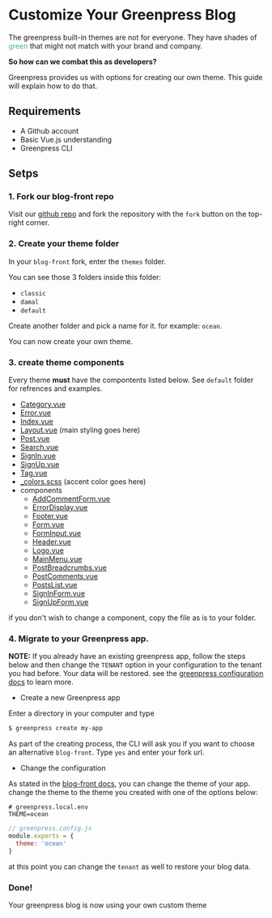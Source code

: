 # Customize Your Greenpress Blog

The greenpress built-in themes are not for everyone. They have shades of <span style="color: #42b983">green</span> that might not match with your brand and company.

**So how can we combat this as developers?**

Greenpress provides us with options for creating our own theme. This guide will explain how to do that.

## Requirements
- A Github account
- Basic Vue.js understanding
- Greenpress CLI

## Setps

### 1. Fork our blog-front repo

Visit our [github repo](https://github.com/greenpress/blog-front) and fork the repository with the `fork` button on the top-right corner.

### 2. Create your theme folder

In your `blog-front` fork, enter the `themes` folder. 

You can see those 3 folders inside this folder:

- `classic`
- `damal`
- `default`

Create another folder and pick a name for it. for example: `ocean`.

You can now create your own theme.

### 3. create theme components

Every theme **must** have the compontents listed below. See `default` folder for refrences and examples.

- [Category.vue](https://github.com/greenpress/blog-front/blob/master/themes/default/Category.vue)
- [Error.vue](https://github.com/greenpress/blog-front/blob/master/themes/default/Error.vue)
- [Index.vue](https://github.com/greenpress/blog-front/blob/master/themes/default/Index.vue)
- [Layout.vue](https://github.com/greenpress/blog-front/blob/master/themes/default/Layout.vue) (main styling goes here)
- [Post.vue](https://github.com/greenpress/blog-front/blob/master/themes/default/Post.vue)
- [Search.vue](https://github.com/greenpress/blog-front/blob/master/themes/default/Search.vue)
- [SignIn.vue](https://github.com/greenpress/blog-front/blob/master/themes/default/SignIn.vue)
- [SignUp.vue](https://github.com/greenpress/blog-front/blob/master/themes/default/SignUp.vue)
- [Tag.vue](https://github.com/greenpress/blog-front/blob/master/themes/default/Tag.vue)
- [_colors.scss](https://github.com/greenpress/blog-front/blob/master/themes/default/_colors.scss) (accent color goes here)
- components
    - [AddCommentForm.vue](https://github.com/greenpress/blog-front/blob/master/themes/default/components/AddCommentForm.vue)
    - [ErrorDisplay.vue](https://github.com/greenpress/blog-front/blob/master/themes/default/components/ErrorDisplay.vue)
    - [Footer.vue](https://github.com/greenpress/blog-front/blob/master/themes/default/components/Footer.vue)
    - [Form.vue](https://github.com/greenpress/blog-front/blob/master/themes/default/components/Form.vue)
    - [FormInput.vue](https://github.com/greenpress/blog-front/blob/master/themes/default/components/FormInput.vue)
    - [Header.vue](https://github.com/greenpress/blog-front/blob/master/themes/default/components/Header.vue)
    - [Logo.vue](https://github.com/greenpress/blog-front/blob/master/themes/default/components/Logo.vue)
    - [MainMenu.vue](https://github.com/greenpress/blog-front/blob/master/themes/default/components/MainMenu.vue)
    - [PostBreadcrumbs.vue](https://github.com/greenpress/blog-front/blob/master/themes/default/components/PostBreadcrumbs.vue)
    - [PostComments.vue](https://github.com/greenpress/blog-front/blob/master/themes/default/components/PostComments.vue)
    - [PostsList.vue](https://github.com/greenpress/blog-front/blob/master/themes/default/components/PostsList.vue)
    - [SignInForm.vue](https://github.com/greenpress/blog-front/blob/master/themes/default/components/SignInForm.vue)
    - [SignUpForm.vue](https://github.com/greenpress/blog-front/blob/master/themes/default/components/SignUpForm.vue)

if you don't wish to change a component, copy the file as is to your folder.

### 4. Migrate to your Greenpress app.

**NOTE:** If you already have an existing greenpress app, follow the steps below and then change the `TENANT` option in your configuration to the tenant you had before. Your data will be restored. see the [greenpress configuration docs](https://docs.greenpress.info/guide/greenpress-configuration.html) to learn more.

- Create a new Greenpress app

Enter a directory in your computer and type 
```sh
$ greenpress create my-app
```

As part of the creating process, the CLI will ask you if you want to choose an alternative `blog-front`. Type `yes` and enter your fork url.

- Change the configuration

As stated in the [blog-front docs](https://docs.greenpress.info/services/blog-front/#configuration), you can change the theme of your app. change the theme to the theme you created with one of the options below:

```t
# greenpress.local.env
THEME=ocean
```

```js
// greenpress.config.js
module.exports = {
  theme: 'ocean'
}
```

at this point you can change the `tenant` as well to restore your blog data.

### Done!

Your greenpress blog is now using your own custom theme